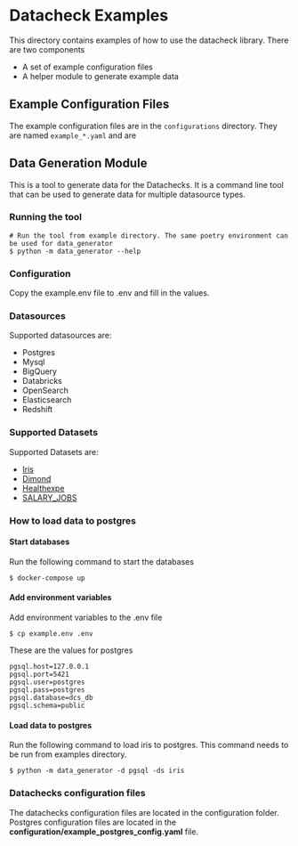 # Datacheck Examples

This directory contains examples of how to use the datacheck library. There are two components
- A set of example configuration files
- A helper module to generate example data

## Example Configuration Files

The example configuration files are in the `configurations` directory. They are named `example_*.yaml` and are

## Data Generation Module

This is a tool to generate data for the Datachecks.
It is a command line tool that can be used to generate data for multiple datasource types.

### Running the tool

```shell
# Run the tool from example directory. The same poetry environment can be used for data_generator
$ python -m data_generator --help
```

### Configuration

Copy the example.env file to .env and fill in the values.

### Datasources

Supported datasources are:
- Postgres
- Mysql
- BigQuery
- Databricks
- OpenSearch
- Elasticsearch
- Redshift

### Supported Datasets

Supported Datasets are:
- [Iris](https://raw.githubusercontent.com/mwaskom/seaborn-data/master/iris.csv)
- [Dimond](https://ggplot2.tidyverse.org/reference/diamonds.html)
- [Healthexpe](https://ourworldindata.org/grapher/life-expectancy-vs-health-expenditure)
- [SALARY_JOBS](https://raw.githubusercontent.com/plotly/datasets/master/salaries-ai-jobs-net.csv)

### How to load data to postgres
#### Start databases
Run the following command to start the databases
```shell
$ docker-compose up
```

#### Add environment variables
Add environment variables to the .env file
```shell
$ cp example.env .env
```

These are the values for postgres
```
pgsql.host=127.0.0.1
pgsql.port=5421
pgsql.user=postgres
pgsql.pass=postgres
pgsql.database=dcs_db
pgsql.schema=public
```

#### Load data to postgres
Run the following command to load iris to postgres. This command needs to be run from examples directory.
```shell
$ python -m data_generator -d pgsql -ds iris
```

### Datachecks configuration files
The datachecks configuration files are located in the configuration folder.
Postgres configuration files are located in the **configuration/example_postgres_config.yaml** file.

